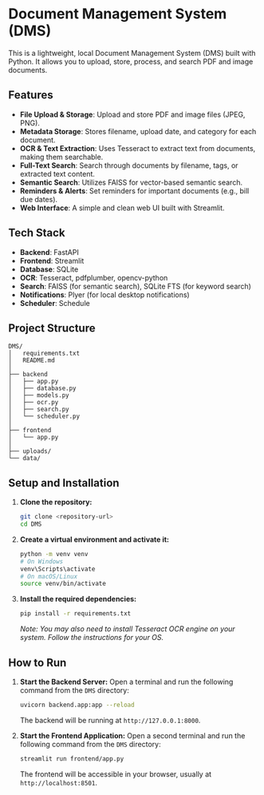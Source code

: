 # Document Management System (DMS)

This is a lightweight, local Document Management System (DMS) built with Python. It allows you to upload, store, process, and search PDF and image documents.

## Features

- **File Upload & Storage**: Upload and store PDF and image files (JPEG, PNG).
- **Metadata Storage**: Stores filename, upload date, and category for each document.
- **OCR & Text Extraction**: Uses Tesseract to extract text from documents, making them searchable.
- **Full-Text Search**: Search through documents by filename, tags, or extracted text content.
- **Semantic Search**: Utilizes FAISS for vector-based semantic search.
- **Reminders & Alerts**: Set reminders for important documents (e.g., bill due dates).
- **Web Interface**: A simple and clean web UI built with Streamlit.

## Tech Stack

- **Backend**: FastAPI
- **Frontend**: Streamlit
- **Database**: SQLite
- **OCR**: Tesseract, pdfplumber, opencv-python
- **Search**: FAISS (for semantic search), SQLite FTS (for keyword search)
- **Notifications**: Plyer (for local desktop notifications)
- **Scheduler**: Schedule

## Project Structure

```
DMS/
│   requirements.txt
│   README.md
│
├── backend
│   ├── app.py
│   ├── database.py
│   ├── models.py
│   ├── ocr.py
│   ├── search.py
│   └── scheduler.py
│
├── frontend
│   └── app.py
│
├── uploads/
└── data/
```

## Setup and Installation

1.  **Clone the repository:**
    ```bash
    git clone <repository-url>
    cd DMS
    ```

2.  **Create a virtual environment and activate it:**
    ```bash
    python -m venv venv
    # On Windows
    venv\Scripts\activate
    # On macOS/Linux
    source venv/bin/activate
    ```

3.  **Install the required dependencies:**
    ```bash
    pip install -r requirements.txt
    ```
    *Note: You may also need to install Tesseract OCR engine on your system. Follow the instructions for your OS.*

## How to Run

1.  **Start the Backend Server:**
    Open a terminal and run the following command from the `DMS` directory:
    ```bash
    uvicorn backend.app:app --reload
    ```
    The backend will be running at `http://127.0.0.1:8000`.

2.  **Start the Frontend Application:**
    Open a second terminal and run the following command from the `DMS` directory:
    ```bash
    streamlit run frontend/app.py
    ```
    The frontend will be accessible in your browser, usually at `http://localhost:8501`.
